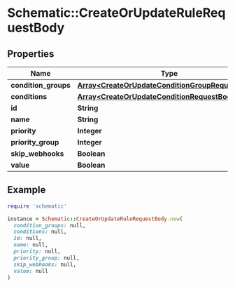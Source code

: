 # Schematic::CreateOrUpdateRuleRequestBody

## Properties

| Name | Type | Description | Notes |
| ---- | ---- | ----------- | ----- |
| **condition_groups** | [**Array&lt;CreateOrUpdateConditionGroupRequestBody&gt;**](CreateOrUpdateConditionGroupRequestBody.md) |  |  |
| **conditions** | [**Array&lt;CreateOrUpdateConditionRequestBody&gt;**](CreateOrUpdateConditionRequestBody.md) |  |  |
| **id** | **String** |  | [optional] |
| **name** | **String** |  |  |
| **priority** | **Integer** |  |  |
| **priority_group** | **Integer** |  | [optional] |
| **skip_webhooks** | **Boolean** |  | [optional] |
| **value** | **Boolean** |  |  |

## Example

```ruby
require 'schematic'

instance = Schematic::CreateOrUpdateRuleRequestBody.new(
  condition_groups: null,
  conditions: null,
  id: null,
  name: null,
  priority: null,
  priority_group: null,
  skip_webhooks: null,
  value: null
)
```

